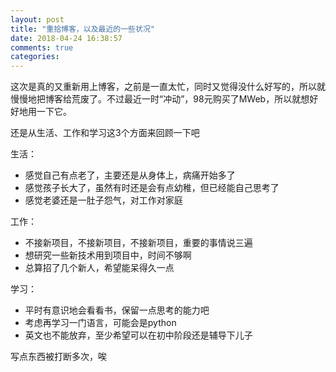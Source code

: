 ```yaml
---
layout: post
title: "重拾博客，以及最近的一些状况"
date: 2018-04-24 16:38:57
comments: true
categories: 
---
```

这次是真的又重新用上博客，之前是一直太忙，同时又觉得没什么好写的，所以就慢慢地把博客给荒废了。不过最近一时“冲动”，98元购买了MWeb，所以就想好好地用一下它。

还是从生活、工作和学习这3个方面来回顾一下吧

生活：
* 感觉自己有点老了，主要还是从身体上，病痛开始多了
* 感觉孩子长大了，虽然有时还是会有点幼稚，但已经能自己思考了
* 感觉老婆还是一肚子怨气，对工作对家庭

工作：
* 不接新项目，不接新项目，不接新项目，重要的事情说三遍
* 想研究一些新技术用到项目中，时间不够啊
* 总算招了几个新人，希望能呆得久一点

学习：
* 平时有意识地会看看书，保留一点思考的能力吧
* 考虑再学习一门语言，可能会是python
* 英文也不能放弃，至少希望可以在初中阶段还是辅导下儿子

写点东西被打断多次，唉



